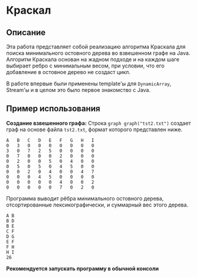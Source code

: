 # Краскал
## Описание

Эта работа представляет собой реализацию алгоритма Краскала для поиска минимального остовного дерева во взвешенном графе на Java. Алгоритм Краскала основан на жадном подходе и на каждом шаге выбирает ребро с минимальным весом, при условии, что его добавление в остовное дерево не создаст цикл.

В работе впервые были применены template'ы для `DynamicArray`, Stream'ы и в целом это было первое знакомство с Java.
## Пример использования

**Создание взвешенного графа:** Строка `graph graph("tst2.txt")` создает граф на основе файла `tst2.txt`, формат которого представлен ниже.

```
A	B	C	D	E	F	G	H	I
0	3	0	0	0	0	0	0	0	
3	0	7	2	5	0	0	0	0	
0	7	0	0	0	2	0	0	0	
0	2	0	0	5	0	4	0	0	
0	5	0	5	0	4	5	0	0	
0	0	2	0	4	0	0	4	7	
0	0	0	4	5	0	0	0	0	
0	0	0	0	0	4	0	0	2	
0	0	0	0	0	7	0	2	0
```

Программа выводит рёбра минимального остовного дерева, отсортированные лексикографически, и суммарный вес этого дерева.
```
A B
B D
B E
C F
D G
E F
F H
H I
26
```
**Рекомендуется запускать программу в обычной консоли**